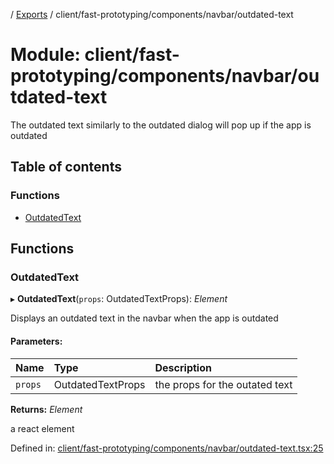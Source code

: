 [](../README.md) / [Exports](../modules.md) / client/fast-prototyping/components/navbar/outdated-text

# Module: client/fast-prototyping/components/navbar/outdated-text

The outdated text similarly to the outdated dialog will pop up if the app is outdated

## Table of contents

### Functions

- [OutdatedText](client_fast_prototyping_components_navbar_outdated_text.md#outdatedtext)

## Functions

### OutdatedText

▸ **OutdatedText**(`props`: OutdatedTextProps): *Element*

Displays an outdated text in the navbar when the app is outdated

#### Parameters:

Name | Type | Description |
:------ | :------ | :------ |
`props` | OutdatedTextProps | the props for the outated text   |

**Returns:** *Element*

a react element

Defined in: [client/fast-prototyping/components/navbar/outdated-text.tsx:25](https://github.com/onzag/itemize/blob/28218320/client/fast-prototyping/components/navbar/outdated-text.tsx#L25)
